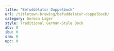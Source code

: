 ```yaml
---
title: "Befuddelator Doppelbock"
url: /titletown-brewing/befuddelator-doppelbock/
category: German Lager
style: Traditional German-Style Bock
abv: 0
ibu: 0
srm: 0
upc: 0
---
```


